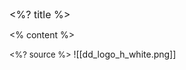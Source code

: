 <!-- slide bg="#632CA6" -->

<grid drag="100 6" drop="top" align="left" pad="0 20px" style="font-size: 16px;">
 <%? title %>
</grid>

<% content %>

<style>
.horizontal_dotted_line{
  border-bottom: 2px dotted white; 
} 
</style>

<grid drag="94 0" drop="3 -6" class="horizontal_dotted_line">
</grid>

<grid drag="100 30" drop="0 64" align="bottomleft" pad="0 30px" style="font-size: 13px;" class="small-indent">
<%? source %>
</grid>

<grid drag="100 2" drop="bottom">
![[dd_logo_h_white.png]]
</grid>
